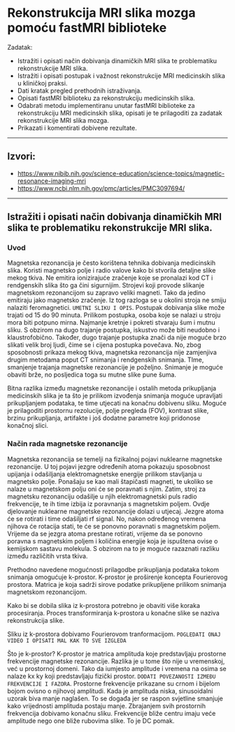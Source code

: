 # Rekonstrukcija MRI slika mozga pomoću fastMRI biblioteke

Zadatak:

- Istražiti i opisati način dobivanja dinamičkih MRI slika te problematiku
rekonstrukcije MRI slika. 
- Istražiti i opisati postupak i važnost rekonstrukcije MRI medicinskih 
slika u kliničkoj praksi.
- Dati kratak pregled prethodnih istraživanja. 
- Opisati fastMRI biblioteku za rekonstrukciju medicinskih slika.
- Odabrati metodu implementiranu unutar fastMRI biblioteke za rekonstrukciju
MRI medicinskih slika, opisati je te prilagoditi za zadatak rekonstrukcije MRI
slika mozga.
- Prikazati i komentirati dobivene rezultate.

---

## Izvori:

- https://www.nibib.nih.gov/science-education/science-topics/magnetic-resonance-imaging-mri
- https://www.ncbi.nlm.nih.gov/pmc/articles/PMC3097694/

---

## Istražiti i opisati način dobivanja dinamičkih MRI slika te problematiku rekonstrukcije MRI slika. 

### Uvod

Magnetska rezonancija je često korištena tehnika dobivanja medicinskih slika. Koristi magnetsko polje i radio valove kako bi stvorila detaljne slike mekog tkiva. Ne emitira ionizirajuće zračenje koje se pronalazi kod CT i rendgenskih slika što ga čini sigurnijim. Strojevi koji provode slikanje magnetskom rezonancijom su zapravo veliki magneti. Tako da jedino emitiraju jako magnetsko zračenje. Iz tog razloga se u okolini stroja ne smiju nalaziti feromagnetici. `UMETNI SLIKU I OPIS`. Postupak dobivanja slike može trajati od 15 do 90 minuta. Prilikom postupka, osoba koje se nalazi u stroju mora biti potpuno mirna. Najmanje kretnje i pokreti stvaraju šum i mutnu sliku. S obzirom na dugo trajanje postupka, iskustvo može biti neudobno i klaustrofobično. Također, dugo trajanje postupka znači da nije moguće brzo slikati velik broj ljudi, čime se i cijena postupka povečava. No, zbog sposobnosti prikaza mekog tkiva, magnetska rezonancija nije zamjenjiva drugim metodama poput CT snimanja i rendgenskih snimanja. TIme, smanjenje trajanja magnetske rezonancije je poželjno. Snimanje je moguće obaviti brže, no posljedica toga su mutne slike pune šuma.

Bitna razlika između magnetske rezonancije i ostalih metoda prikupljanja medicinskih slika je ta što je prilikom izvođenja snimanja moguće upravljati prikupljanjem podataka, te time utjecati na konačnu dobivenu sliku. Moguće je prilagoditi prostornu rezolucije, polje pregleda (FOV), kontrast slike, brzinu prikupljanja, artifakte i još dodatne parametre koji pridonose konačnoj slici.

### Način rada magnetske rezonancije

Magnetska rezonancija se temelji na fizikalnoj pojavi nuklearne magnetske rezonancije. U toj pojavi jezgre određenih atoma pokazuju sposobnost upijanja i odašiljanja elektromagnetske energije prilikom stavljanja u magnetsko polje. Ponašaju se kao mali štapičasti magneti, te ukoliko se nalaze u magnetskom polju oni će se poravnati s njim. Zatim, stroj za magnetsku rezonanciju odašilje u njih elektromagnetski puls radio frekvencije, te ih time izbija iz poravnanja s magnetskim poljem. Ovdje djelovanje nuklearne magnetske rezonancije dolazi u utjecaj. Jezgre atoma će se rotirati i time odašiljati rf signal. No, nakon određenog vremena njihova će rotacija stati, te će se ponovno poravnati s magnetskim poljem. Vrijeme da se jezgra atoma prestane rotirati, vrijeme da se ponovno poravna s magnetskim poljem i količina energije koja je ispuštena ovise o kemijskom sastavu molekula. S obzirom na to je moguće razaznati razliku između različitih vrsta tkiva. 

Prethodno navedene mogućnosti prilagodbe prikupljanja podataka tokom snimanja omogućuje k-prostor. K-prostor je proširenje koncepta Fourierovog prostora. Matrica je koja sadrži sirove podatke prikupljene prilikom snimanja magnetskom rezonancijom. 

Kako bi se dobila slika iz k-prostora potrebno je obaviti više koraka procesiranja. Proces transformiranja k-prostora u konačne slike se naziva rekonstrukcija slike.

Sliku iz k-prostora dobivamo Fourierovom tranformacijom. `POGLEDATI ONAJ VIDEO I OPISATI MAL KAK TO SVE IZGLEDA`



Što je k-prostor? K-prostor je matrica amplituda koje predstavljaju prostorne frekvencije magnetske rezonancije. Razlika je u tome što nije u vremenskoj, već u prostornoj domeni. Tako da iumjesto amplitude i vremena na osima se nalaze kx  ky koji predstavljaju fizički prostor. `DODATI POVEZANOSTI IZMEĐU FREKVENCIJE I FAZORA`. Prostorne frekvencije prikazane su crnom i bijelom bojom ovisno o njihovoj amplitudi. Kada je amplituda niska,
sinusoidalni uzorak biva manje naglašen. To se događa jer se raspon svjetline smanjuje kako vrijednosti amplituda 
postaju manje. Zbrajanjem svih prostornih frekvencija dobivamo konačnu sliku. Frekvencije bliže centru imaju 
veće amplitude nego one bliže rubovima slike. To je DC pomak.
